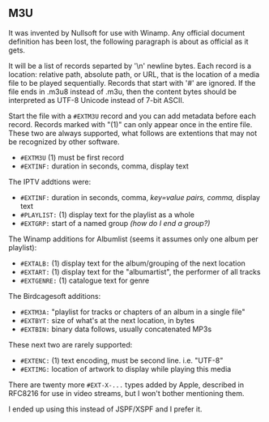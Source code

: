 M3U
---
It was invented by Nullsoft for use with Winamp.  Any official
document definition has been lost, the following paragraph is
about as official as it gets.

It will be a list of records separted by '\n' newline bytes.
Each record is a location: relative path, absolute path, or URL, 
that is the location of a media file to be played sequentially.
Records that start with '#' are ignored.  If the file ends in
.m3u8 instead of .m3u, then the content bytes should be interpreted
as UTF-8 Unicode instead of 7-bit ASCII.

Start the file with a `#EXTM3U` record and you can add metadata before
each record.  Records marked with "(1)" can only appear once in the
entire file.  These two are always supported, what follows are extentions
that may not be recognized by other software.

* `#EXTM3U` (1) must be first record
* `#EXTINF:` duration in seconds, comma, display text

The IPTV addtions were:

* `#EXTINF:` duration in seconds, comma, _key=value pairs, comma,_ display text
* `#PLAYLIST:` (1) display text for the playlist as a whole
* `#EXTGRP:` start of a named group _(how do I end a group?)_

The Winamp additions for Albumlist (seems it assumes only one album per playlist):

* `#EXTALB:` (1) display text for the album/grouping of the next location
* `#EXTART:` (1) display text for the "albumartist", the performer of all tracks
* `#EXTGENRE:` (1) catalogue text for genre

The Birdcagesoft additions:

* `#EXTM3A:` "playlist for tracks or chapters of an album in a single file"
* `#EXTBYT:` size of what's at the next location, in bytes
* `#EXTBIN:` binary data follows, usually concatenated MP3s

These next two are rarely supported:

* `#EXTENC:` (1) text encoding, must be second line. i.e. "UTF-8"
* `#EXTIMG:` location of artwork to display while playing this media

There are twenty more `#EXT-X-...` types added by Apple, described
in RFC8216 for use in video streams, but I won't bother mentioning them.  

I ended up using this instead of JSPF/XSPF and I prefer it.


